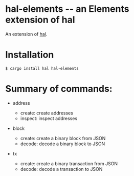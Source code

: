 hal-elements -- an Elements extension of hal
============================================

An extension of [hal](https://github.com/stevenroose/hal).

# Installation

```
$ cargo install hal hal-elements
```


# Summary of commands:

- address
    - create: create addresses
    - inspect: inspect addresses

- block
	- create: create a binary block from JSON
	- decode: decode a binary block to JSON

- tx
	- create: create a binary transaction from JSON
	- decode: decode a transaction to JSON

